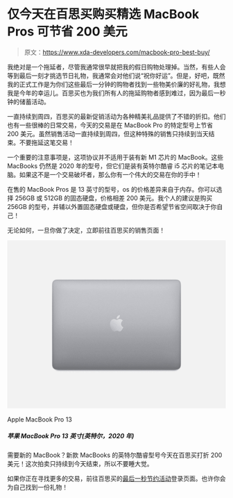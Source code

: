 # 仅今天在百思买购买精选 MacBook Pros 可节省 200 美元

> 原文：<https://www.xda-developers.com/macbook-pro-best-buy/>

我绝对是一个拖延者，尽管我通常很早就把我的假日购物处理掉。当然，有些人会等到最后一刻才挑选节日礼物，我通常会对他们说“祝你好运”。但是，好吧，既然我的正式工作是为你们这些最后一分钟的购物者找到一些物美价廉的好礼物，我想我是今年的幸运儿。百思买也为我们所有人的拖延购物者感到难过，因为最后一秒钟的储蓄活动。

一直持续到周四，百思买的最新促销活动为各种精美礼品提供了不错的折扣。他们也有一些很棒的日常交易，今天的交易是在 MacBook Pro 的特定型号上节省 200 美元。虽然销售活动一直持续到周四，但这种特殊的销售只持续到当天结束。不要拖延这笔交易！

一个重要的注意事项是，这项协议并不适用于装有新 M1 芯片的 MacBook。这些 MacBooks 仍然是 2020 年的型号，但它们是装有英特尔酷睿 i5 芯片的笔记本电脑。如果这不是一个交易破坏者，那么你有一个伟大的交易在你的手中！

在售的 MacBook Pros 是 13 英寸的型号，os 的价格差异来自于内存。你可以选择 256GB 或 512GB 的固态硬盘，价格相差 200 美元。我个人的建议是购买 256GB 的型号，并辅以外置固态硬盘或硬盘，但你是否希望节省空间取决于你自己！

无论如何，一旦你做了决定，立即前往百思买的销售页面！

 <picture>![The Apple MacBook Pro 13 launched in early 2020 comes with Intel's 8th-gen chipsets and brought back the Magic keyboard with scissor style switches. ](img/c311186280d2f89c8ca4d16b84e46391.png)</picture> 

Apple MacBook Pro 13

##### 苹果 MacBook Pro 13 英寸(英特尔，2020 年)

需要新的 MacBook？新款 MacBooks 的英特尔酷睿型号今天在百思买打折 200 美元！这次拍卖只持续到今天结束，所以不要睡大觉。

如果你正在寻找更多的交易，前往百思买的[最后一秒节约活动](https://shop-links.co/1727183684522779993?u1=9c628c91-1135-4924-88d9-d80decaa0756)登录页面。也许你会为自己找到一份礼物！